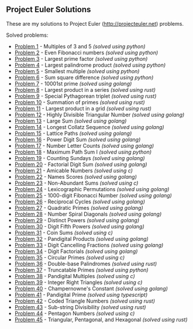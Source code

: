 ## Project Euler Solutions

These are my solutions to Project Euler (http://projecteuler.net) problems.

Solved problems:

- [Problem 1](/python/problem1.py) - Multiples of 3 and 5 _(solved using python)_
- [Problem 2](/python/problem2.py) - Even Fibonacci numbers _(solved using python)_
- [Problem 3](/python/problem3.py) - Largest prime factor _(solved using python)_
- [Problem 4](/python/problem3.py) - Largest palindrome product _(solved using python)_
- [Problem 5](/python/problem5.py) - Smallest multiple _(solved using python)_
- [Problem 6](/python/problem6.py) - Sum square difference _(solved using python)_
- [Problem 7](/golang/problem7/main.go) - 10001st prime _(solved using golang)_
- [Problem 8](rust/problem8/src/main.rs) - Largest product in a series _(solved using rust)_
- [Problem 9](rust/problem9/src/main.rs) - Special Pythagorean triplet _(solved using rust)_
- [Problem 10](rust/problem10/src/main.rs) - Summation of primes _(solved using rust)_
- [Problem 11](rust/problem11/src/main.rs) - Largest product in a grid _(solved using rust)_
- [Problem 12](/golang/problem12/main.go) - Highly Divisible Triangular Number _(solved using golang)_
- [Problem 13](/golang/problem13/main.go) - Large Sum _(solved using golang)_
- [Problem 14](/golang/problem14/main.go) - Longest Collatz Sequence _(solved using golang)_
- [Problem 15](/golang/problem15/main.go) - Lattice Paths _(solved using golang)_
- [Problem 16](/golang/problem16/main.go) - Power Digit Sum _(solved using golang)_
- [Problem 17](/golang/problem17/main.go) - Number Letter Counts _(solved using golang)_
- [Problem 18](/python/problem18.py) -  Maximum Path Sum I _(solved using python)_
- [Problem 19](/golang/problem19/main.go) - Counting Sundays _(solved using golang)_
- [Problem 20](/golang/problem20/main.go) - Factorial Digit Sum _(solved using golang)_
- [Problem 21](/c/problem21/main.c) - Amicable Numbers _(solved using c)_
- [Problem 22](/golang/problem22/main.go) - Names Scores _(solved using golang)_
- [Problem 23](/c/problem23/main.c) - Non-Abundant Sums _(solved using c)_
- [Problem 24](/golang/problem24/main.go) - Lexicographic Permutations _(solved using golang)_
- [Problem 25](/golang/problem25/main.go) - 1000-digit Fibonacci Number _(solved using golang)_
- [Problem 26](/golang/problem26/main.go) - Reciprocal Cycles _(solved using golang)_
- [Problem 27](/golang/problem27/main.go) - Quadratic Primes _(solved using golang)_
- [Problem 28](/golang/problem28/main.go) - Number Spiral Diagonals _(solved using golang)_
- [Problem 29](/golang/problem29/main.go) - Distinct Powers _(solved using golang)_
- [Problem 30](/golang/problem30/main.go) - Digit Fifth Powers _(solved using golang)_
- [Problem 31](/c/problem31/main.c) - Coin Sums _(solved using c)_
- [Problem 32](/golang/problem32/main.go) - Pandigital Products _(solved using golang)_
- [Problem 33](/golang/problem33/main.go) - Digit Cancelling Fractions _(solved using golang)_
- [Problem 34](/golang/problem34/main.go) - Digit Factorials _(solved using golang)_
- [Problem 35](/c/problem35/main.c) - Circular Primes _(solved using c)_
- [Problem 36](rust/problem36/src/main.rs) - Double-base Palindromes _(solved using rust)_
- [Problem 37](/python/problem37.py) - Truncatable Primes _(solved using python)_
- [Problem 38](/c/problem38/main.c) - Pandigital Multiples _(solved using c)_
- [Problem 39](/c/problem39/main.c) - Integer Right Triangles _(solved using c)_
- [Problem 40](/golang/problem40/main.go) - Champernowne's Constant _(solved using golang)_
- [Problem 41](/typescript/problem41/main.ts) - Pandigital Prime _(solved using typescript)_
- [Problem 42](rust/problem42/src/main.rs) - Coded Triangle Numbers _(solved using rust)_
- [Problem 43](rust/problem43/src/main.rs) - Sub-string Divisibility _(solved using rust)_
- [Problem 44](/c/problem44/main.c) - Pentagon Numbers _(solved using c)_
- [Problem 45](rust/problem45/src/main.rs) - Triangular, Pentagonal, and Hexagonal _(solved using rust)_
